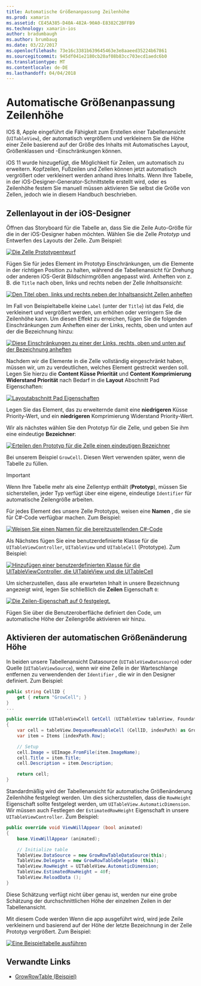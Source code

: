 ```yaml
---
title: Automatische Größenanpassung Zeilenhöhe
ms.prod: xamarin
ms.assetid: CE45A385-D40A-482A-90A0-E8382C2BFFB9
ms.technology: xamarin-ios
author: bradumbaugh
ms.author: brumbaug
ms.date: 03/22/2017
ms.openlocfilehash: 73e16c3381b639645463e3e8aaeed35224b67861
ms.sourcegitcommit: 945df041e2180cb20af08b83cc703ecd1aedc6b0
ms.translationtype: MT
ms.contentlocale: de-DE
ms.lasthandoff: 04/04/2018
---
```

# <a name="auto-sizing-row-height"></a>Automatische Größenanpassung Zeilenhöhe

IOS 8, Apple eingeführt die Fähigkeit zum Erstellen einer Tabellenansicht (`UITableView`), der automatisch vergrößern und verkleinern Sie die Höhe einer Zeile basierend auf der Größe des Inhalts mit Automatisches Layout, Größenklassen und -Einschränkungen können.

iOS 11 wurde hinzugefügt, die Möglichkeit für Zeilen, um automatisch zu erweitern. Kopfzeilen, Fußzeilen und Zellen können jetzt automatisch vergrößert oder verkleinert werden anhand ihres Inhalts. Wenn Ihre Tabelle, in der iOS-Designer-Generator-Schnittstelle erstellt wird, oder es Zeilenhöhe festem Sie manuell müssen aktivieren Sie selbst die Größe von Zellen, jedoch wie in diesem Handbuch beschrieben.

## <a name="cell-layout-in-the-ios-designer"></a>Zellenlayout in der iOS-Designer

Öffnen das Storyboard für die Tabelle an, dass Sie die Zeile Auto-Größe für die in der iOS-Designer haben möchten. Wählen Sie die Zelle *Prototyp* und Entwerfen des Layouts der Zelle. Zum Beispiel:

[![](autosizing-row-height-images/table01.png "Die Zelle Prototypentwurf")](autosizing-row-height-images/table01.png#lightbox)

Fügen Sie für jedes Element im Prototyp Einschränkungen, um die Elemente in der richtigen Position zu halten, während die Tabellenansicht für Drehung oder anderen iOS-Gerät Bildschirmgrößen angepasst wird. Anheften von z. B. die `Title` nach oben, links und rechts neben der Zelle *Inhaltsansicht*:

[![](autosizing-row-height-images/table02.png "Den Titel oben, links und rechts neben der Inhaltsansicht Zellen anheften")](autosizing-row-height-images/table02.png#lightbox)

Im Fall von Beispieltabelle kleine `Label` (unter der `Title`) ist das Feld, die verkleinert und vergrößert werden, um erhöhen oder verringern Sie die Zeilenhöhe kann. Um diesen Effekt zu erreichen, fügen Sie die folgenden Einschränkungen zum Anheften einer der Links, rechts, oben und unten auf der die Bezeichnung hinzu:

[![](autosizing-row-height-images/table03.png "Diese Einschränkungen zu einer der Links, rechts, oben und unten auf der Bezeichnung anheften")](autosizing-row-height-images/table03.png#lightbox)

Nachdem wir die Elemente in die Zelle vollständig eingeschränkt haben, müssen wir, um zu verdeutlichen, welches Element gestreckt werden soll. Legen Sie hierzu die **Content Küsse Priorität** und **Content Komprimierung Widerstand Priorität** nach Bedarf in die **Layout** Abschnitt Pad Eigenschaften:

[![](autosizing-row-height-images/table03a.png "Layoutabschnitt Pad Eigenschaften")](autosizing-row-height-images/table03a.png#lightbox)

Legen Sie das Element, das zu erweiternde damit eine **niedrigeren** Küsse Priority-Wert, und ein **niedrigeren** Komprimierung Widerstand Priority-Wert.

Wir als nächstes wählen Sie den Prototyp für die Zelle, und geben Sie ihm eine eindeutige **Bezeichner**:

[![](autosizing-row-height-images/table04.png "Erteilen den Prototyp für die Zelle einen eindeutigen Bezeichner")](autosizing-row-height-images/table04.png#lightbox)

Bei unserem Beispiel `GrowCell`. Diesen Wert verwenden später, wenn die Tabelle zu füllen.

> [!IMPORTANT]
> Wenn Ihre Tabelle mehr als eine Zellentyp enthält (**Prototyp**), müssen Sie sicherstellen, jeder Typ verfügt über eine eigene, eindeutige `Identifier` für automatische Zeilengröße arbeiten.

Für jedes Element des unsere Zelle Prototyps, weisen eine **Namen** , die sie für C#-Code verfügbar machen. Zum Beispiel:

[![](autosizing-row-height-images/table05.png "Weisen Sie einen Namen für die bereitzustellenden C#-Code")](autosizing-row-height-images/table05.png#lightbox)

Als Nächstes fügen Sie eine benutzerdefinierte Klasse für die `UITableViewController`, `UITableView` und `UITableCell` (Prototype). Zum Beispiel: 

[![](autosizing-row-height-images/table06.png "Hinzufügen einer benutzerdefinierten Klasse für die UITableViewController, die UITableView und die UITableCell")](autosizing-row-height-images/table06.png#lightbox)

Um sicherzustellen, dass alle erwarteten Inhalt in unsere Bezeichnung angezeigt wird, legen Sie schließlich die **Zeilen** Eigenschaft `0`:

[![](autosizing-row-height-images/table06.png "Die Zeilen-Eigenschaft auf 0 festgelegt.")](autosizing-row-height-images/table06a.png#lightbox)

Fügen Sie über die Benutzeroberfläche definiert den Code, um automatische Höhe der Zeilengröße aktivieren wir hinzu.

## <a name="enabling-auto-resizing-height"></a>Aktivieren der automatischen Größenänderung Höhe

In beiden unsere Tabellenansicht Datasource (`UITableViewDatasource`) oder Quelle (`UITableViewSource`), wenn wir eine Zelle in der Warteschlange entfernen zu verwendenden der `Identifier` , die wir in den Designer definiert. Zum Beispiel:

```csharp
public string CellID {
    get { return "GrowCell"; }
}
...

public override UITableViewCell GetCell (UITableView tableView, Foundation.NSIndexPath indexPath)
{
    var cell = tableView.DequeueReusableCell (CellID, indexPath) as GrowRowTableCell;
    var item = Items [indexPath.Row];

    // Setup
    cell.Image = UIImage.FromFile(item.ImageName);
    cell.Title = item.Title;
    cell.Description = item.Description;

    return cell;
}
```

Standardmäßig wird der Tabellenansicht für automatische Größenänderung Zeilenhöhe festgelegt werden. Um dies sicherzustellen, dass die `RowHeight` Eigenschaft sollte festgelegt werden, um `UITableView.AutomaticDimension`. Wir müssen auch Festlegen der `EstimatedRowHeight` Eigenschaft in unsere `UITableViewController`. Zum Beispiel:

```csharp
public override void ViewWillAppear (bool animated)
{
    base.ViewWillAppear (animated);

    // Initialize table
    TableView.DataSource = new GrowRowTableDataSource(this);
    TableView.Delegate = new GrowRowTableDelegate (this);
    TableView.RowHeight = UITableView.AutomaticDimension;
    TableView.EstimatedRowHeight = 40f;
    TableView.ReloadData ();
}
```

Diese Schätzung verfügt nicht über genau ist, werden nur eine grobe Schätzung der durchschnittlichen Höhe der einzelnen Zeilen in der Tabellenansicht.

Mit diesem Code werden Wenn die app ausgeführt wird, wird jede Zeile verkleinern und basierend auf der Höhe der letzte Bezeichnung in der Zelle Prototyp vergrößert. Zum Beispiel:

[![](autosizing-row-height-images/table07.png "Eine Beispieltabelle ausführen")](autosizing-row-height-images/table07.png#lightbox)


## <a name="related-links"></a>Verwandte Links

- [GrowRowTable (Beispiel)](https://developer.xamarin.com/samples/monotouch/GrowRowTable/)
